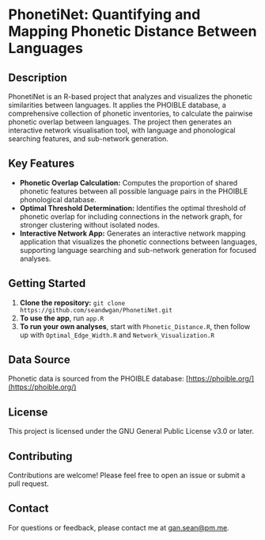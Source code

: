 # PhonetiNet: Quantifying and Mapping Phonetic Distance Between Languages

## Description

PhonetiNet is an R-based project that analyzes and visualizes the phonetic similarities between languages. It applies the PHOIBLE database, a comprehensive collection of phonetic inventories, to calculate the pairwise phonetic overlap between languages. The project then generates an interactive network visualisation tool, with language and phonological searching features, and sub-network generation.

## Key Features

- **Phonetic Overlap Calculation:**  Computes the proportion of shared phonetic features between all possible language pairs in the PHOIBLE phonological database.
- **Optimal Threshold Determination:** Identifies the optimal threshold of phonetic overlap for including connections in the network graph, for stronger clustering without isolated nodes.
- **Interactive Network App:** Generates an interactive network mapping application that visualizes the phonetic connections between languages, supporting language searching and sub-network generation for focused analyses.

## Getting Started

1. **Clone the repository:** `git clone https://github.com/seandwgan/PhonetiNet.git`
2. **To use the app**, run `app.R`
3. **To run your own analyses**, start with `Phonetic_Distance.R`, then follow up with `Optimal_Edge_Width.R` and `Network_Visualization.R`

## Data Source

Phonetic data is sourced from the PHOIBLE database: [https://phoible.org/](https://phoible.org/)

## License

This project is licensed under the GNU General Public License v3.0 or later.

## Contributing

Contributions are welcome! Please feel free to open an issue or submit a pull request.

## Contact

For questions or feedback, please contact me at gan.sean@pm.me.
